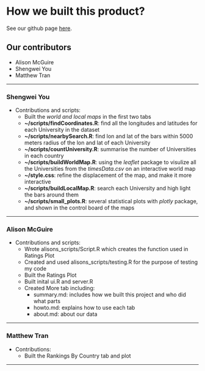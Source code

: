 # How we built this product?

See our github page [here](https://github.com/Jasonyou1995/not-really-sure-final-project).

## Our contributors
* Alison McGuire
* Shengwei You
* Matthew Tran

<hr/>

### Shengwei You

* Contributions and scripts:
	* Built the *world and local maps* in the first two tabs
	* **~/scripts/findCoordinates.R**: find all the longitudes and latitudes for each University in the dataset
	* **~/scripts/nearbySearch.R**: find lon and lat of the bars within 5000 meters radius of the lon and lat of each University
	* **~/scripts/countUniversity.R**: summarise the number of Universities in each country
	* **~/scripts/buildWorldMap.R**: using the *leaflet* package to visulize all the Universities from the *timesData.csv* on an interactive world map
	* **~/style.css**: refine the displacement of the map, and make it more interactive
	* **~/scripts/buildLocalMap.R**: search each University and high light the bars around them
	* **~/scripts/small_plots.R**: several statistical plots with *plotly* package, and shown in the control board of the maps

<hr/>

### Alison McGuire

* Contributions and scripts:
    * Wrote alisons_scripts/Script.R which creates the function used in Ratings Plot
    * Created and used alisons_scripts/testing.R for the purpose of testing my code
    * Built the Ratings Plot
    * Built inital ui.R and server.R
    * Created More tab including:
      * summary.md: includes how we built this project and who did what parts
      * howto.md: explains how to use each tab
      * about.md: about our data 

<hr/>

### Matthew Tran

* Contributions:
	* Built the Rankings By Country tab and plot



<hr/>
